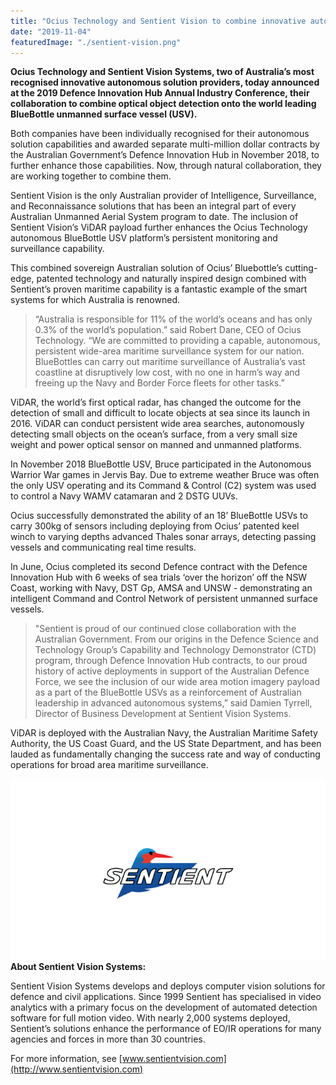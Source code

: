 ```yaml
---
title: "Ocius Technology and Sentient Vision to combine innovative autonomous solutions"
date: "2019-11-04"
featuredImage: "./sentient-vision.png"
---
```


**Ocius Technology and Sentient Vision Systems, two of Australia’s most recognised innovative autonomous solution providers, today announced at the 2019 Defence Innovation Hub Annual Industry Conference, their collaboration to combine optical object detection onto the world leading BlueBottle unmanned surface vessel (USV).**

Both companies have been individually recognised for their autonomous solution capabilities and awarded separate multi-million dollar contracts by the Australian Government’s Defence Innovation Hub in November 2018, to further enhance those capabilities. Now, through natural collaboration, they are working together to combine them.

Sentient Vision is the only Australian provider of Intelligence, Surveillance, and Reconnaissance solutions that has been an integral part of every Australian Unmanned Aerial System program to date. The inclusion of Sentient Vision’s ViDAR payload further enhances the Ocius Technology autonomous BlueBottle USV platform’s persistent monitoring and surveillance capability.

This combined sovereign Australian solution of Ocius’ Bluebottle’s cutting-edge, patented technology and naturally inspired design combined with Sentient’s proven maritime capability is a fantastic example of the smart systems for which Australia is renowned.

>“Australia is responsible for 11% of the world’s oceans and has only 0.3% of the world’s population.” said Robert Dane, CEO of Ocius Technology. “We are committed to providing a capable, autonomous, persistent wide-area maritime surveillance system for our nation. BlueBottles can carry out maritime surveillance of Australia’s vast coastline at disruptively low cost, with no one in harm’s way and freeing up the Navy and Border Force fleets for other tasks.”

ViDAR, the world’s first optical radar, has changed the outcome for the detection of small and difficult to locate objects at sea since its launch in 2016. ViDAR can conduct persistent wide area searches, autonomously detecting small objects on the ocean’s surface, from a very small size weight and power optical sensor on manned and unmanned platforms.

In November 2018 BlueBottle USV, Bruce participated in the Autonomous Warrior War games in Jervis Bay. Due to extreme weather Bruce was often the only USV operating and its Command & Control (C2) system was used to control a Navy WAMV catamaran and 2 DSTG UUVs.

Ocius successfully demonstrated the ability of an 18’ BlueBottle USVs to carry 300kg of sensors including deploying from Ocius’ patented keel winch to varying depths advanced Thales sonar arrays, detecting passing vessels and communicating real time results.

In June, Ocius completed its second Defence contract with the Defence Innovation Hub with 6 weeks of sea trials ‘over the horizon’ off the NSW Coast, working with Navy, DST Gp, AMSA and UNSW - demonstrating an intelligent Command and Control Network of persistent unmanned surface vessels.

>"Sentient is proud of our continued close collaboration with the Australian Government. From our origins in the Defence Science and Technology Group’s Capability and Technology Demonstrator (CTD) program, through Defence Innovation Hub contracts, to our proud history of active deployments in support of the Australian Defence Force, we see the inclusion of our wide area motion imagery payload as a part of the BlueBottle USVs as a reinforcement of Australian leadership in advanced autonomous systems,” said Damien Tyrrell, Director of Business Development at Sentient Vision Systems.

ViDAR is deployed with the Australian Navy, the Australian Maritime Safety Authority, the US Coast Guard, and the US State Department, and has been lauded as fundamentally changing the success rate and way of conducting operations for broad area maritime surveillance.

![](./sentient-vision.png)
**About Sentient Vision Systems:**

Sentient Vision Systems develops and deploys computer vision solutions for defence and civil applications. Since 1999 Sentient has specialised in video analytics with a primary focus on the development of automated detection software for full motion video. With nearly 2,000 systems deployed, Sentient’s solutions enhance the performance of EO/IR operations for many agencies and forces in more than 30 countries.

For more information, see [www.sentientvision.com](http://www.sentientvision.com)

